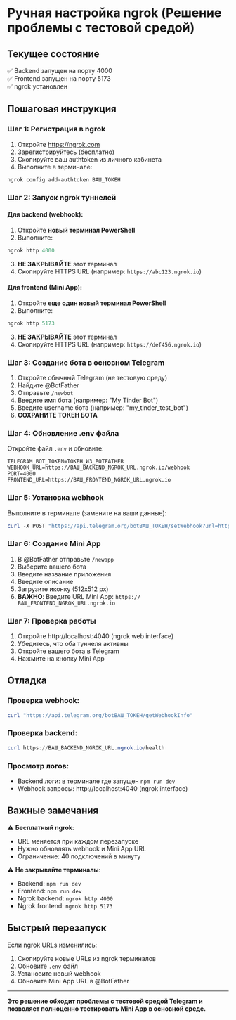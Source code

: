# Ручная настройка ngrok (Решение проблемы с тестовой средой)

## Текущее состояние
✅ Backend запущен на порту 4000  
✅ Frontend запущен на порту 5173  
✅ ngrok установлен  

## Пошаговая инструкция

### Шаг 1: Регистрация в ngrok
1. Откройте https://ngrok.com
2. Зарегистрируйтесь (бесплатно)
3. Скопируйте ваш authtoken из личного кабинета
4. Выполните в терминале:
```powershell
ngrok config add-authtoken ВАШ_ТОКЕН
```

### Шаг 2: Запуск ngrok туннелей

#### Для backend (webhook):
1. Откройте **новый терминал PowerShell**
2. Выполните:
```powershell
ngrok http 4000
```
3. **НЕ ЗАКРЫВАЙТЕ** этот терминал
4. Скопируйте HTTPS URL (например: `https://abc123.ngrok.io`)

#### Для frontend (Mini App):
1. Откройте **еще один новый терминал PowerShell**
2. Выполните:
```powershell
ngrok http 5173
```
3. **НЕ ЗАКРЫВАЙТЕ** этот терминал
4. Скопируйте HTTPS URL (например: `https://def456.ngrok.io`)

### Шаг 3: Создание бота в основном Telegram

1. Откройте обычный Telegram (не тестовую среду)
2. Найдите @BotFather
3. Отправьте `/newbot`
4. Введите имя бота (например: "My Tinder Bot")
5. Введите username бота (например: "my_tinder_test_bot")
6. **СОХРАНИТЕ ТОКЕН БОТА**

### Шаг 4: Обновление .env файла

Откройте файл `.env` и обновите:
```env
TELEGRAM_BOT_TOKEN=ТОКЕН_ИЗ_BOTFATHER
WEBHOOK_URL=https://ВАШ_BACKEND_NGROK_URL.ngrok.io/webhook
PORT=4000
FRONTEND_URL=https://ВАШ_FRONTEND_NGROK_URL.ngrok.io
```

### Шаг 5: Установка webhook

Выполните в терминале (замените на ваши данные):
```powershell
curl -X POST "https://api.telegram.org/botВАШ_ТОКЕН/setWebhook?url=https://ВАШ_BACKEND_NGROK_URL.ngrok.io/webhook"
```

### Шаг 6: Создание Mini App

1. В @BotFather отправьте `/newapp`
2. Выберите вашего бота
3. Введите название приложения
4. Введите описание
5. Загрузите иконку (512x512 px)
6. **ВАЖНО**: Введите URL Mini App: `https://ВАШ_FRONTEND_NGROK_URL.ngrok.io`

### Шаг 7: Проверка работы

1. Откройте http://localhost:4040 (ngrok web interface)
2. Убедитесь, что оба туннеля активны
3. Откройте вашего бота в Telegram
4. Нажмите на кнопку Mini App

## Отладка

### Проверка webhook:
```powershell
curl "https://api.telegram.org/botВАШ_ТОКЕН/getWebhookInfo"
```

### Проверка backend:
```powershell
curl https://ВАШ_BACKEND_NGROK_URL.ngrok.io/health
```

### Просмотр логов:
- Backend логи: в терминале где запущен `npm run dev`
- Webhook запросы: http://localhost:4040 (ngrok interface)

## Важные замечания

⚠️ **Бесплатный ngrok**:
- URL меняется при каждом перезапуске
- Нужно обновлять webhook и Mini App URL
- Ограничение: 40 подключений в минуту

⚠️ **Не закрывайте терминалы**:
- Backend: `npm run dev`
- Frontend: `npm run dev` 
- Ngrok backend: `ngrok http 4000`
- Ngrok frontend: `ngrok http 5173`

## Быстрый перезапуск

Если ngrok URLs изменились:
1. Скопируйте новые URLs из ngrok терминалов
2. Обновите `.env` файл
3. Установите новый webhook
4. Обновите Mini App URL в @BotFather

---

**Это решение обходит проблемы с тестовой средой Telegram и позволяет полноценно тестировать Mini App в основной среде.**